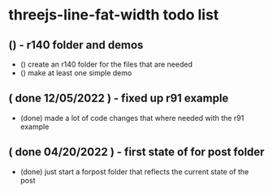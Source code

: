 # threejs-line-fat-width todo list

## () - r140 folder and demos
* () create an r140 folder for the files that are needed
* () make at least one simple demo

## ( done 12/05/2022 ) - fixed up r91 example
* (done) made a lot of code changes that where needed with the r91 example

## ( done 04/20/2022 ) - first state of for post folder
* (done) just start a forpost folder that reflects the current state of the post